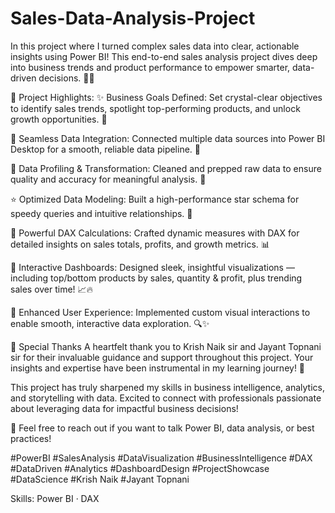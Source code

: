 # Sales-Data-Analysis-Project
In this project where I turned complex sales data into clear, actionable insights using Power BI! This end-to-end sales analysis project dives deep into business trends and product performance to empower smarter, data-driven decisions. 💼💡

🌟 Project Highlights:
✨ Business Goals Defined: Set crystal-clear objectives to identify sales trends, spotlight top-performing products, and unlock growth opportunities. 🎯

🔗 Seamless Data Integration: Connected multiple data sources into Power BI Desktop for a smooth, reliable data pipeline. 🔄

🧹 Data Profiling & Transformation: Cleaned and prepped raw data to ensure quality and accuracy for meaningful analysis. 🧮

⭐ Optimized Data Modeling: Built a high-performance star schema for speedy queries and intuitive relationships. 🌠

📐 Powerful DAX Calculations: Crafted dynamic measures with DAX for detailed insights on sales totals, profits, and growth metrics. 📊

🎨 Interactive Dashboards: Designed sleek, insightful visualizations — including top/bottom products by sales, quantity & profit, plus trending sales over time! 📈🔥

🔄 Enhanced User Experience: Implemented custom visual interactions to enable smooth, interactive data exploration. 🔍✨

🙏 Special Thanks
A heartfelt thank you to Krish Naik sir and Jayant Topnani sir for their invaluable guidance and support throughout this project. Your insights and expertise have been instrumental in my learning journey! 🙌

This project has truly sharpened my skills in business intelligence, analytics, and storytelling with data. Excited to connect with professionals passionate about leveraging data for impactful business decisions!

💬 Feel free to reach out if you want to talk Power BI, data analysis, or best practices!

#PowerBI #SalesAnalysis #DataVisualization #BusinessIntelligence #DAX #DataDriven #Analytics #DashboardDesign #ProjectShowcase #DataScience #Krish Naik #Jayant Topnani

Skills: Power BI · DAX
